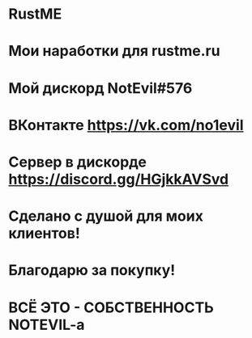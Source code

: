 # RustME
Мои наработки для rustme.ru
=======
Мой дискорд
  NotEvil#576
=======
ВКонтакте
 https://vk.com/no1evil
=======
Сервер в дискорде
 https://discord.gg/HGjkkAVSvd
======
Сделано с душой для моих клиентов!
======
Благодарю за покупку!
======
ВСЁ ЭТО - СОБСТВЕННОСТЬ NOTEVIL-a
======

